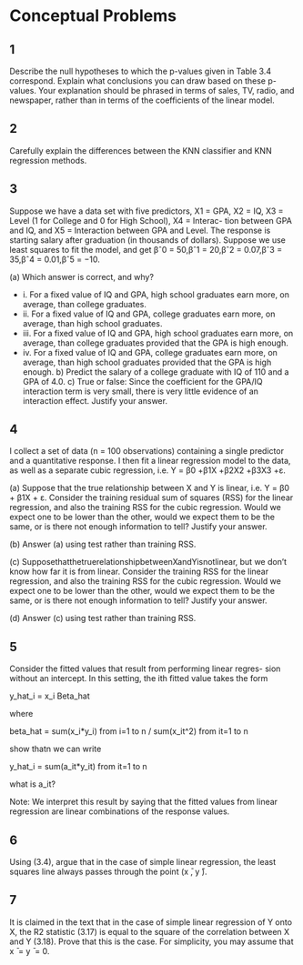 # Conceptual Problems

## 1

Describe the null hypotheses to which the p-values given in Table 3.4 correspond. Explain what conclusions you can draw based on these p-values. Your explanation should be phrased in terms of sales, TV, radio, and newspaper, rather than in terms of the coefficients of the linear model.

## 2

Carefully explain the differences between the KNN classifier and KNN regression methods.

## 3

Suppose we have a data set with five predictors, X1 = GPA, X2 = IQ, X3 = Level (1 for College and 0 for High School), X4 = Interac- tion between GPA and IQ, and X5 = Interaction between GPA and Level. The response is starting salary after graduation (in thousands of dollars). Suppose we use least squares to fit the model, and get βˆ0 = 50,βˆ1 = 20,βˆ2 = 0.07,βˆ3 = 35,βˆ4 = 0.01,βˆ5 = −10.

(a) Which answer is correct, and why?

- i. For a fixed value of IQ and GPA, high school graduates earn more, on average, than college graduates.
- ii. For a fixed value of IQ and GPA, college graduates earn more, on average, than high school graduates.
- iii. For a fixed value of IQ and GPA, high school graduates earn more, on average, than college graduates provided that the GPA is high enough.
- iv. For a fixed value of IQ and GPA, college graduates earn more, on average, than high school graduates provided that the GPA is high enough.
b) Predict the salary of a college graduate with IQ of 110 and a GPA of 4.0.
c) True or false: Since the coefficient for the GPA/IQ interaction term is very small, there is very little evidence of an interaction effect. Justify your answer.

## 4

I collect a set of data (n = 100 observations) containing a single predictor and a quantitative response. I then fit a linear regression model to the data, as well as a separate cubic regression, i.e. Y = β0 +β1X +β2X2 +β3X3 +ε.

(a) Suppose that the true relationship between X and Y is linear, i.e. Y = β0 + β1X + ε. Consider the training residual sum of squares (RSS) for the linear regression, and also the training RSS for the cubic regression. Would we expect one to be lower than the other, would we expect them to be the same, or is there not enough information to tell? Justify your answer.

(b) Answer (a) using test rather than training RSS.

(c) SupposethatthetruerelationshipbetweenXandYisnotlinear, but we don’t know how far it is from linear. Consider the training RSS for the linear regression, and also the training RSS for the cubic regression. Would we expect one to be lower than the other, would we expect them to be the same, or is there not enough information to tell? Justify your answer.

(d) Answer (c) using test rather than training RSS.

## 5

Consider the fitted values that result from performing linear regres- sion without an intercept. In this setting, the ith fitted value takes the form

y_hat_i = x_i Beta_hat

where

beta_hat = sum(x_i*y_i) from i=1 to n / sum(x_it^2) from it=1 to n

show thatn we can write

y_hat_i = sum(a_it*y_it) from it=1 to n

what is a_it?

Note: We interpret this result by saying that the fitted values from
linear regression are linear combinations of the response values.

## 6

Using (3.4), argue that in the case of simple linear regression, the
least squares line always passes through the point (x ̄, y ̄).

## 7

It is claimed in the text that in the case of simple linear regression of Y onto X, the R2 statistic (3.17) is equal to the square of the correlation between X and Y (3.18). Prove that this is the case. For simplicity, you may assume that x ̄ = y ̄ = 0.
